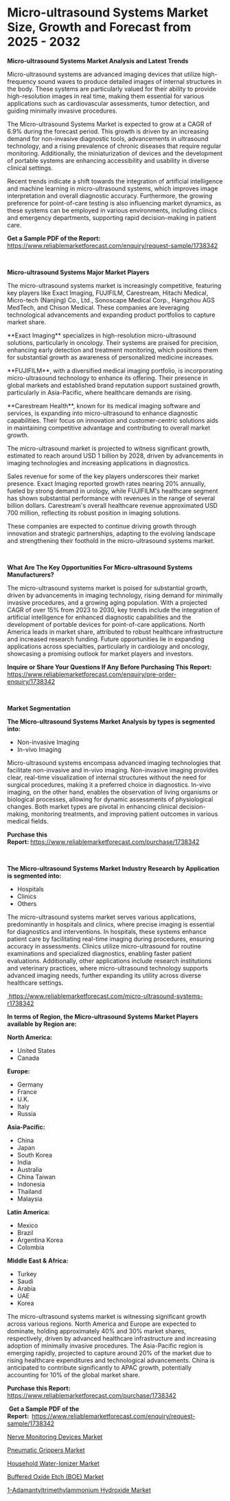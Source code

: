 <p><h1>Micro-ultrasound Systems Market Size, Growth and Forecast from 2025 - 2032</h1></p><p><strong>Micro-ultrasound Systems Market Analysis and Latest Trends</strong></p>
<p><p>Micro-ultrasound systems are advanced imaging devices that utilize high-frequency sound waves to produce detailed images of internal structures in the body. These systems are particularly valued for their ability to provide high-resolution images in real time, making them essential for various applications such as cardiovascular assessments, tumor detection, and guiding minimally invasive procedures.</p><p>The Micro-ultrasound Systems Market is expected to grow at a CAGR of 6.9% during the forecast period. This growth is driven by an increasing demand for non-invasive diagnostic tools, advancements in ultrasound technology, and a rising prevalence of chronic diseases that require regular monitoring. Additionally, the miniaturization of devices and the development of portable systems are enhancing accessibility and usability in diverse clinical settings.</p><p>Recent trends indicate a shift towards the integration of artificial intelligence and machine learning in micro-ultrasound systems, which improves image interpretation and overall diagnostic accuracy. Furthermore, the growing preference for point-of-care testing is also influencing market dynamics, as these systems can be employed in various environments, including clinics and emergency departments, supporting rapid decision-making in patient care.</p></p>
<p><strong>Get a Sample PDF of the Report:&nbsp;</strong> <a href="https://www.reliablemarketforecast.com/enquiry/request-sample/1738342?utm_campaign=2015&utm_medium=2&utm_source=Github&utm_content=ia&utm_term=06012025&utm_id=micro-ultrasound-systems">https://www.reliablemarketforecast.com/enquiry/request-sample/1738342</a></p>
<p>&nbsp;</p>
<p><strong>Micro-ultrasound Systems Major Market Players</strong></p>
<p><p>The micro-ultrasound systems market is increasingly competitive, featuring key players like Exact Imaging, FUJIFILM, Carestream, Hitachi Medical, Micro-tech (Nanjing) Co., Ltd., Sonoscape Medical Corp., Hangzhou AGS MedTech, and Chison Medical. These companies are leveraging technological advancements and expanding product portfolios to capture market share.</p><p>**Exact Imaging** specializes in high-resolution micro-ultrasound solutions, particularly in oncology. Their systems are praised for precision, enhancing early detection and treatment monitoring, which positions them for substantial growth as awareness of personalized medicine increases.</p><p>**FUJIFILM**, with a diversified medical imaging portfolio, is incorporating micro-ultrasound technology to enhance its offering. Their presence in global markets and established brand reputation support sustained growth, particularly in Asia-Pacific, where healthcare demands are rising.</p><p>**Carestream Health**, known for its medical imaging software and services, is expanding into micro-ultrasound to enhance diagnostic capabilities. Their focus on innovation and customer-centric solutions aids in maintaining competitive advantage and contributing to overall market growth.</p><p>The micro-ultrasound market is projected to witness significant growth, estimated to reach around USD 1 billion by 2028, driven by advancements in imaging technologies and increasing applications in diagnostics.</p><p>Sales revenue for some of the key players underscores their market presence. Exact Imaging reported growth rates nearing 20% annually, fueled by strong demand in urology, while FUJIFILM's healthcare segment has shown substantial performance with revenues in the range of several billion dollars. Carestream's overall healthcare revenue approximated USD 700 million, reflecting its robust position in imaging solutions.</p><p>These companies are expected to continue driving growth through innovation and strategic partnerships, adapting to the evolving landscape and strengthening their foothold in the micro-ultrasound systems market.</p></p>
<p>&nbsp;</p>
<p><strong>What Are The Key Opportunities For Micro-ultrasound Systems Manufacturers?</strong></p>
<p><p>The micro-ultrasound systems market is poised for substantial growth, driven by advancements in imaging technology, rising demand for minimally invasive procedures, and a growing aging population. With a projected CAGR of over 15% from 2023 to 2030, key trends include the integration of artificial intelligence for enhanced diagnostic capabilities and the development of portable devices for point-of-care applications. North America leads in market share, attributed to robust healthcare infrastructure and increased research funding. Future opportunities lie in expanding applications across specialties, particularly in cardiology and oncology, showcasing a promising outlook for market players and investors.</p></p>
<p><strong>Inquire or Share Your Questions If Any Before Purchasing This Report:</strong> <a href="https://www.reliablemarketforecast.com/enquiry/pre-order-enquiry/1738342?utm_campaign=2015&utm_medium=2&utm_source=Github&utm_content=ia&utm_term=06012025&utm_id=micro-ultrasound-systems">https://www.reliablemarketforecast.com/enquiry/pre-order-enquiry/1738342</a></p>
<p>&nbsp;</p>
<p><strong>Market Segmentation</strong></p>
<p><strong>The Micro-ultrasound Systems Market Analysis by types is segmented into:</strong></p>
<p><ul><li>Non-invasive Imaging</li><li>In-vivo Imaging</li></ul></p>
<p><p>Micro-ultrasound systems encompass advanced imaging technologies that facilitate non-invasive and in-vivo imaging. Non-invasive imaging provides clear, real-time visualization of internal structures without the need for surgical procedures, making it a preferred choice in diagnostics. In-vivo imaging, on the other hand, enables the observation of living organisms or biological processes, allowing for dynamic assessments of physiological changes. Both market types are pivotal in enhancing clinical decision-making, monitoring treatments, and improving patient outcomes in various medical fields.</p></p>
<p><strong>Purchase this Report:&nbsp;</strong><a href="https://www.reliablemarketforecast.com/purchase/1738342?utm_campaign=2015&utm_medium=2&utm_source=Github&utm_content=ia&utm_term=06012025&utm_id=micro-ultrasound-systems">https://www.reliablemarketforecast.com/purchase/1738342</a></p>
<p>&nbsp;</p>
<p><strong>The Micro-ultrasound Systems Market Industry Research by Application is segmented into:</strong></p>
<p><ul><li>Hospitals</li><li>Clinics</li><li>Others</li></ul></p>
<p><p>The micro-ultrasound systems market serves various applications, predominantly in hospitals and clinics, where precise imaging is essential for diagnostics and interventions. In hospitals, these systems enhance patient care by facilitating real-time imaging during procedures, ensuring accuracy in assessments. Clinics utilize micro-ultrasound for routine examinations and specialized diagnostics, enabling faster patient evaluations. Additionally, other applications include research institutions and veterinary practices, where micro-ultrasound technology supports advanced imaging needs, further expanding its utility across diverse healthcare settings.</p></p>
<p><a href="https://www.reliablemarketforecast.com/micro-ultrasound-systems-r1738342?utm_campaign=2015&utm_medium=2&utm_source=Github&utm_content=ia&utm_term=06012025&utm_id=micro-ultrasound-systems">&nbsp;https://www.reliablemarketforecast.com/micro-ultrasound-systems-r1738342</a></p>
<p><strong>In terms of Region, the Micro-ultrasound Systems Market Players available by Region are:</strong></p>
<p>
    <p> <strong> North America: </strong>
        <ul>
            <li>United States</li>
            <li>Canada</li>
        </ul>
        </p> 
    <p> <strong> Europe: </strong>
        <ul>
            <li>Germany</li>
            <li>France</li>
            <li>U.K.</li>
            <li>Italy</li>
            <li>Russia</li>
        </ul>
        </p> 
    <p> <strong> Asia-Pacific: </strong>
        <ul>
            <li>China</li>
            <li>Japan</li>
            <li>South Korea</li>
            <li>India</li>
            <li>Australia</li>
            <li>China Taiwan</li>
            <li>Indonesia</li>
            <li>Thailand</li>
            <li>Malaysia</li>
        </ul>
        </p> 
    <p> <strong> Latin America: </strong>
        <ul>
            <li>Mexico</li>
            <li>Brazil</li>
            <li>Argentina Korea</li>
            <li>Colombia</li>
        </ul>
        </p> 
    <p> <strong> Middle East & Africa: </strong>
        <ul>
            <li>Turkey</li>
            <li>Saudi</li>
            <li>Arabia</li>
            <li>UAE</li>
            <li>Korea</li>
        </ul>
    </p>
    </p>
<p><p>The micro-ultrasound systems market is witnessing significant growth across various regions. North America and Europe are expected to dominate, holding approximately 40% and 30% market shares, respectively, driven by advanced healthcare infrastructure and increasing adoption of minimally invasive procedures. The Asia-Pacific region is emerging rapidly, projected to capture around 20% of the market due to rising healthcare expenditures and technological advancements. China is anticipated to contribute significantly to APAC growth, potentially accounting for 10% of the global market share.</p></p>
<p><strong>Purchase this Report: </strong><a href="https://www.reliablemarketforecast.com/purchase/1738342?utm_campaign=2015&utm_medium=2&utm_source=Github&utm_content=ia&utm_term=06012025&utm_id=micro-ultrasound-systems">https://www.reliablemarketforecast.com/purchase/1738342</a></p>
<p>&nbsp;<strong>Get a Sample PDF of the Report:&nbsp;&nbsp;</strong><a href="https://www.reliablemarketforecast.com/enquiry/request-sample/1738342?utm_campaign=2015&utm_medium=2&utm_source=Github&utm_content=ia&utm_term=06012025&utm_id=micro-ultrasound-systems">https://www.reliablemarketforecast.com/enquiry/request-sample/1738342</a></p>
<p><strong></strong></p>
<p><p><a href="https://www.linkedin.com/pulse/nerve-monitoring-devices-market-size-continuously-growing-xcgkc?utm_campaign=2015&utm_medium=2&utm_source=Github&utm_content=ia&utm_term=06012025&utm_id=micro-ultrasound-systems">Nerve Monitoring Devices Market</a></p><p><a href="https://www.linkedin.com/pulse/projected-growth-pneumatic-grippers-market-from-2032-2025-ys2dc?utm_campaign=2015&utm_medium=2&utm_source=Github&utm_content=ia&utm_term=06012025&utm_id=micro-ultrasound-systems">Pneumatic Grippers Market</a></p><p><a href="https://www.linkedin.com/pulse/strategic-insights-household-water-ionizer-market-stakeholder-x5fxc?utm_campaign=2015&utm_medium=2&utm_source=Github&utm_content=ia&utm_term=06012025&utm_id=micro-ultrasound-systems">Household Water-Ionizer Market</a></p><p><a href="https://www.linkedin.com/pulse/buffered-oxide-etch-boe-market-insights-cover-historical-yo3tc?utm_campaign=2015&utm_medium=2&utm_source=Github&utm_content=ia&utm_term=06012025&utm_id=micro-ultrasound-systems">Buffered Oxide Etch (BOE) Market</a></p><p><a href="https://www.linkedin.com/pulse/emerging-opportunities-challenges-global-1-adamantyltrimethylammonium-cwinf?utm_campaign=2015&utm_medium=2&utm_source=Github&utm_content=ia&utm_term=06012025&utm_id=micro-ultrasound-systems">1-Adamantyltrimethylammonium Hydroxide Market</a></p></p>